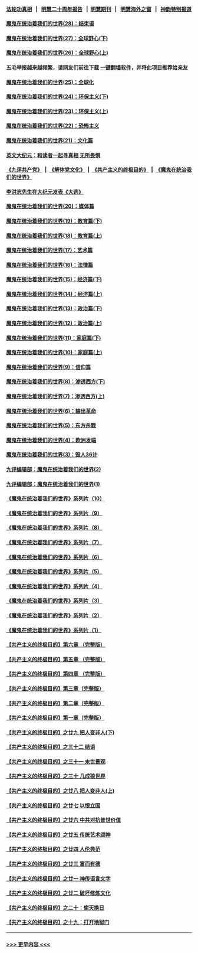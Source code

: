 #### [法轮功真相](https://github.com/gfw-breaker/truth/blob/master/README.md?t=0) &nbsp;&nbsp;|&nbsp;&nbsp; [明慧二十周年报告](https://github.com/gfw-breaker/mh-reports/blob/master/README.md?t=0) &nbsp;&nbsp;|&nbsp;&nbsp;[明慧期刊](https://github.com/gfw-breaker/mh-qikan) &nbsp;&nbsp;|&nbsp;&nbsp; [明慧海外之窗](https://github.com/gfw-breaker/mh-news/blob/master/README.md?t=0) &nbsp;&nbsp;|&nbsp;&nbsp; [神韵特别报道](https://github.com/gfw-breaker/mh-news/blob/master/shenyun.md?t=0)
#### [魔鬼在统治着我们的世界(28)：结束语](../pages/nsc422/n10936246.md?t=06270802) 
#### [魔鬼在统治着我们的世界(27)：全球野心(下)](../pages/nsc422/n10928319.md?t=06270802) 
#### [魔鬼在统治着我们的世界(26)：全球野心(上)](../pages/nsc422/n10900318.md?t=06270802) 
#### 五毛举报越来越频繁，请网友们前往下载 [一键翻墙软件](https://github.com/gfw-breaker/ssr-accounts)，并将此项目推荐给亲友
#### [魔鬼在统治着我们的世界(25)：全球化](../pages/nsc422/n10788205.md?t=06270802) 
#### [魔鬼在统治着我们的世界(24)：环保主义(下)](../pages/nsc422/n10695307.md?t=06270802) 
#### [魔鬼在统治着我们的世界(23)：环保主义(上)](../pages/nsc422/n10688613.md?t=06270802) 
#### [魔鬼在统治着我们的世界(22)：恐怖主义](../pages/nsc422/n10614727.md?t=06270802) 
#### [魔鬼在统治着我们的世界(21)：文化篇](../pages/nsc422/n10597706.md?t=06270802) 
#### [英文大纪元：和读者一起寻真相 无所畏惧](../pages/nsc422/n12542027.md?t=06270802) 
#### [《九评共产党》](https://github.com/begood0513/9ping.md/blob/master/README.md) &nbsp;|&nbsp; [《解体党文化》](../../../../jtdwh.md/blob/master/README.md)  &nbsp;|&nbsp; [《共产主义的终极目的》](../../../../gczydzjmd.md/blob/master/README.md) &nbsp;|&nbsp; [《魔鬼在统治我们的世界》](../../../../mgztzwmdsj.md/blob/master/README.md) 
#### [李洪志先生在大纪元发表《大选》](../pages/nsc422/n12534746.md?t=06270802) 
#### [魔鬼在统治着我们的世界(20)：媒体篇](../pages/nsc422/n10586579.md?t=06270802) 
#### [魔鬼在统治着我们的世界(19)：教育篇(下)](../pages/nsc422/n10564808.md?t=06270802) 
#### [魔鬼在统治着我们的世界(18)：教育篇(上)](../pages/nsc422/n10526970.md?t=06270802) 
#### [魔鬼在统治着我们的世界(17)：艺术篇](../pages/nsc422/n10499093.md?t=06270802) 
#### [魔鬼在统治着我们的世界(16)：法律篇](../pages/nsc422/n10485969.md?t=06270802) 
#### [魔鬼在统治着我们的世界(15)：经济篇(下)](../pages/nsc422/n10469975.md?t=06270802) 
#### [魔鬼在统治着我们的世界(14)：经济篇(上)](../pages/nsc422/n10457370.md?t=06270802) 
#### [魔鬼在统治着我们的世界(13)：政治篇(下)](../pages/nsc422/n10448270.md?t=06270802) 
#### [魔鬼在统治着我们的世界(12)：政治篇(上)](../pages/nsc422/n10444576.md?t=06270802) 
#### [魔鬼在统治着我们的世界(11)：家庭篇(下)](../pages/nsc422/n10440961.md?t=06270802) 
#### [魔鬼在统治着我们的世界(10)：家庭篇(上)](../pages/nsc422/n10435448.md?t=06270802) 
#### [魔鬼在统治着我们的世界(9)：信仰篇](../pages/nsc422/n10432159.md?t=06270802) 
#### [魔鬼在统治着我们的世界(8)：渗透西方(下)](../pages/nsc422/n10429603.md?t=06270802) 
#### [魔鬼在统治着我们的世界(7)：渗透西方(上)](../pages/nsc422/n10426013.md?t=06270802) 
#### [魔鬼在统治着我们的世界(6)：输出革命](../pages/nsc422/n10421536.md?t=06270802) 
#### [魔鬼在统治着我们的世界(5)：东方杀戮](../pages/nsc422/n10417707.md?t=06270802) 
#### [魔鬼在统治着我们的世界(4)：欧洲发端](../pages/nsc422/n10414890.md?t=06270802) 
#### [魔鬼在统治着我们的世界(3)：毁人36计](../pages/nsc422/n10411583.md?t=06270802) 
#### [九评编辑部：魔鬼在统治着我们的世界(2)](../pages/nsc422/n10410036.md?t=06270802) 
#### [九评编辑部：魔鬼在统治着我们的世界(1)](../pages/nsc422/n10406825.md?t=06270802) 
#### [《魔鬼在统治着我们的世界》系列片（10）](../pages/nsc422/n12292670.md?t=06270802) 
#### [《魔鬼在统治着我们的世界》系列片（9）](../pages/nsc422/n12290859.md?t=06270802) 
#### [《魔鬼在统治着我们的世界》系列片（8）](../pages/nsc422/n12287445.md?t=06270802) 
#### [《魔鬼在统治着我们的世界》系列片（7）](../pages/nsc422/n12283425.md?t=06270802) 
#### [《魔鬼在统治着我们的世界》系列片（6）](../pages/nsc422/n12282314.md?t=06270802) 
#### [《魔鬼在统治着我们的世界》系列片（5）](../pages/nsc422/n12281419.md?t=06270802) 
#### [《魔鬼在统治着我们的世界》系列片（4）](../pages/nsc422/n12274024.md?t=06270802) 
#### [《魔鬼在统治着我们的世界》系列片（3）](../pages/nsc422/n12271322.md?t=06270802) 
#### [《魔鬼在统治着我们的世界》系列片（2）](../pages/nsc422/n12269049.md?t=06270802) 
#### [《魔鬼在统治着我们的世界》系列片（1）](../pages/nsc422/n12267575.md?t=06270802) 
#### [【共产主义的终极目的】第六章 （完整版）](../pages/nsc422/n11428913.md?t=06270802) 
#### [【共产主义的终极目的】第五章 （完整版）](../pages/nsc422/n11428912.md?t=06270802) 
#### [【共产主义的终极目的】第四章 （完整版）](../pages/nsc422/n11428907.md?t=06270802) 
#### [【共产主义的终极目的】第三章（完整版）](../pages/nsc422/n11428848.md?t=06270802) 
#### [【共产主义的终极目的】第二章（完整版）](../pages/nsc422/n11428831.md?t=06270802) 
#### [【共产主义的终极目的】第一章（完整版）](../pages/nsc422/n11417651.md?t=06270802) 
#### [【共产主义的终极目的】之廿九 把人变非人(下)](../pages/nsc422/n11344140.md?t=06270802) 
#### [【共产主义的终极目的】之三十二 结语](../pages/nsc422/n11360535.md?t=06270802) 
#### [【共产主义的终极目的】之三十一 末世景观](../pages/nsc422/n11351129.md?t=06270802) 
#### [【共产主义的终极目的】之三十 几成狼世界](../pages/nsc422/n11348280.md?t=06270802) 
#### [【共产主义的终极目的】之廿八 把人变非人(上)](../pages/nsc422/n11340492.md?t=06270802) 
#### [【共产主义的终极目的】之廿七 以恨立国](../pages/nsc422/n11336944.md?t=06270802) 
#### [【共产主义的终极目的】之廿六 中共对抗普世价值](../pages/nsc422/n11324785.md?t=06270802) 
#### [【共产主义的终极目的】之廿五 传统艺术颂神](../pages/nsc422/n11296396.md?t=06270802) 
#### [【共产主义的终极目的】之廿四 人伦典范](../pages/nsc422/n11296397.md?t=06270802) 
#### [【共产主义的终极目的】之廿三 富而有德](../pages/nsc422/n11283598.md?t=06270802) 
#### [【共产主义的终极目的】之廿一 神传语言文字](../pages/nsc422/n11263265.md?t=06270802) 
#### [【共产主义的终极目的】之廿二 破坏修炼文化](../pages/nsc422/n11245728.md?t=06270802) 
#### [【共产主义的终极目的】之二十：偷天换日](../pages/nsc422/n11238846.md?t=06270802) 
#### [【共产主义的终极目的】之十九：打开地狱门](../pages/nsc422/n11206376.md?t=06270802) 

----
#### [ >>> 更早内容 <<< ](../indexes/nsc422-earlier.md)
